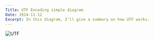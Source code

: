 ```yaml
---
Title: UTF Encoding simple diagram
Date: 2014-11-12
Excerpt: In this diagram, I'll give a summary on how UTF works.
---
```

![UTF](https://dl.dropboxusercontent.com/u/574142/scriptogram/UTF.png)

